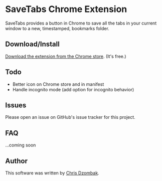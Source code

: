 # SaveTabs Chrome Extension

SaveTabs provides a button in Chrome to save all the tabs in your current window to a new, timestamped, bookmarks folder.

## Download/Install

[Download the extension from the Chrome store](https://chrome.google.com/webstore/detail/ciemojomefnilhnidpjknolhbefbdoie). (It's free.)

## Todo

* Better icon on Chrome store and in manifest
* Handle incognito mode (add option for incognito behavior)

## Issues

Please open an issue on GitHub's issue tracker for this project.

## FAQ

...coming soon

## Author

This software was written by [Chris Dzombak](http://chris.dzombak.name).
